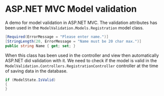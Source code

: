 # ASP.NET MVC Model validation

A demo for model validation in ASP.NET MVC. The validation attributes has been used in the 
`ModelValidation.Models.Registration` model class. 

```csharp
[Required(ErrorMessage = "Please enter name.")]
[StringLength(20, ErrorMessage = "Name must be 20 char max.")]
public string Name { get; set; }
```

When this class has been used in the controller and view then automatically ASP.NET did validation
with it. We need to check if the model is valid in the `ModelValidation.Controllers.RegistrationController` 
controller at the time of saving data in the database.

```csharp
if (ModelState.IsValid)
{
}
```
